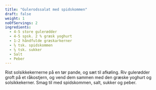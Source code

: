 ```yaml
---
title: "Gulerodssalat med spidskommen"
draft: false
weight: 1
noOfServings: 2
ingredients:
  - 4-5 store gulerødder
  - 4-5 spsk. 2 % græsk yoghurt
  - 1-2 håndfulde græskarkerner
  - ½ tsk. spidskommen
  - ¼ tsk. sukker
  - Salt
  - Peber
---
```


Rist solsikkekernerne på en tør pande, og sæt til afkøling. Riv
gulerødder groft på et råkostjern, og vend dem sammen med den græske
yoghurt og solsikkekerner. Smag til med spidskommen, salt, sukker og
peber.

